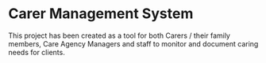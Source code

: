 # Carer Management System

This project has been created as a tool for both Carers / their family members, Care Agency Managers and staff to monitor and document caring needs for clients.
